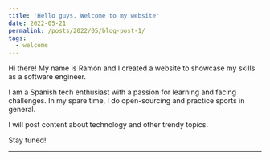 ```yaml
---
title: 'Hello guys. Welcome to my website'
date: 2022-05-21
permalink: /posts/2022/05/blog-post-1/
tags:
  - welcome
---
```


Hi there! My name is Ramón and I created a website to showcase my skills as a software engineer.

I am a Spanish tech enthusiast with a passion for learning and facing challenges. 
In my spare time, I do open-sourcing and practice sports in general.

I will post content about technology and other trendy topics.

Stay tuned!

------